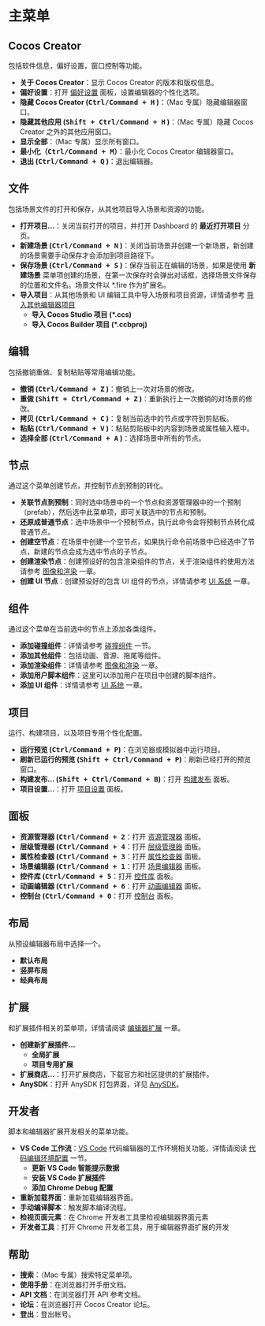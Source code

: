 # 主菜单

## Cocos Creator

包括软件信息，偏好设置，窗口控制等功能。

- **关于 Cocos Creator**：显示 Cocos Creator 的版本和版权信息。
- **偏好设置**：打开 [偏好设置](editor-panels/preferences.md) 面板，设置编辑器的个性化选项。
- **隐藏 Cocos Creator (<kbd>Ctrl/Command + H</kbd> )**：（Mac 专属）隐藏编辑器窗口。
- **隐藏其他应用 (<kbd>Shift + Ctrl/Command + H</kbd> )**：（Mac 专属）隐藏 Cocos Creator 之外的其他应用窗口。
- **显示全部**：（Mac 专属）显示所有窗口。
- **最小化（<kbd>Ctrl/Command + M</kbd>）**：最小化 Cocos Creator 编辑器窗口。
- **退出 (<kbd>Ctrl/Command + Q</kbd> )**：退出编辑器。

## 文件

包括场景文件的打开和保存，从其他项目导入场景和资源的功能。

- **打开项目...**：关闭当前打开的项目，并打开 Dashboard 的 **最近打开项目** 分页。
- **新建场景 (<kbd>Ctrl/Command + N</kbd> )**：关闭当前场景并创建一个新场景，新创建的场景需要手动保存才会添加到项目路径下。
- **保存场景 (<kbd>Ctrl/Command + S</kbd> )**：保存当前正在编辑的场景，如果是使用 **新建场景** 菜单项创建的场景，在第一次保存时会弹出对话框，选择场景文件保存的位置和文件名。场景文件以 *.fire 作为扩展名。
- **导入项目**：从其他场景和 UI 编辑工具中导入场景和项目资源，详情请参考 [导入其他编辑器项目](../../asset-workflow/project-import.md)
  - **导入 Cocos Studio 项目 (*.ccs)**
  - **导入 Cocos Builder 项目 (*.ccbproj)**

## 编辑

包括撤销重做、复制粘贴等常用编辑功能。

- **撤销 (<kbd>Ctrl/Command + Z</kbd> )**：撤销上一次对场景的修改。
- **重做 (<kbd>Shift + Ctrl/Command + Z</kbd> )**：重新执行上一次撤销的对场景的修改。
- **拷贝 (<kbd>Ctrl/Command + C</kbd> )**：复制当前选中的节点或字符到剪贴板。
- **粘贴 (<kbd>Ctrl/Command + V</kbd> )**：粘贴剪贴板中的内容到场景或属性输入框中。
- **选择全部 (<kbd>Ctrl/Command + A</kbd> )**：选择场景中所有的节点。

## 节点

通过这个菜单创建节点，并控制节点到预制的转化。

- **关联节点到预制**：同时选中场景中的一个节点和资源管理器中的一个预制（prefab），然后选中此菜单项，即可关联选中的节点和预制。
- **还原成普通节点**：选中场景中一个预制节点，执行此命令会将预制节点转化成普通节点。
- **创建空节点**：在场景中创建一个空节点，如果执行命令前场景中已经选中了节点，新建的节点会成为选中节点的子节点。
- **创建渲染节点**：创建预设好的包含渲染组件的节点，关于渲染组件的使用方法请参考 [图像和渲染](../../render/index.md) 一章。
- **创建 UI 节点**：创建预设好的包含 UI 组件的节点，详情请参考 [UI 系统](../../ui/index.md) 一章。

## 组件

通过这个菜单在当前选中的节点上添加各类组件。

- **添加碰撞组件**：详情请参考 [碰撞组件](../../physics/edit-collider-component.md) 一节。
- **添加其他组件**：包括动画、音源、拖尾等组件。
- **添加渲染组件**：详情请参考 [图像和渲染](../../render/index.md) 一章。
- **添加用户脚本组件**：这里可以添加用户在项目中创建的脚本组件。
- **添加 UI 组件**：详情请参考 [UI 系统](../../ui/index.md) 一章。

## 项目

运行、构建项目，以及项目专用个性化配置。

- **运行预览 (<kbd>Ctrl/Command + P</kbd>)**：在浏览器或模拟器中运行项目。
- **刷新已运行的预览 (<kbd>Shift + Ctrl/Command + P</kbd>)**：刷新已经打开的预览窗口。
- **构建发布... (<kbd>Shift + Ctrl/Command + B</kbd>)**：打开 [构建发布](../../publish/index.md) 面板。
- **项目设置...**：打开 [项目设置](editor-panels/project-settings.md) 面板。

## 面板

- **资源管理器 (<kbd>Ctrl/Command + 2</kbd>**：打开 [资源管理器](editor-panels/assets.md) 面板。
- **层级管理器 (<kbd>Ctrl/Command + 4</kbd>**：打开 [层级管理器](editor-panels/node-tree.md) 面板。
- **属性检查器 (<kbd>Ctrl/Command + 3</kbd>**：打开 [属性检查器](editor-panels/properties.md) 面板。
- **场景编辑器 (<kbd>Ctrl/Command + 1</kbd>**：打开 [场景编辑器](editor-panels/scene.md) 面板。
- **控件库 (<kbd>Ctrl/Command + 5</kbd>**：打开 [控件库](editor-panels/node-library.md) 面板。
- **动画编辑器 (<kbd>Ctrl/Command + 6</kbd>**：打开 [动画编辑器](editor-panels/animation.md) 面板。
- **控制台 (<kbd>Ctrl/Command + 0</kbd>**：打开 [控制台](editor-panels/console.md) 面板。

## 布局

从预设编辑器布局中选择一个。

- **默认布局**
- **竖屏布局**
- **经典布局**

## 扩展

和扩展插件相关的菜单项，详情请阅读 [编辑器扩展](../../extension/index.md) 一章。

- **创建新扩展插件...**
  - **全局扩展**
  - **项目专用扩展**
- **扩展商店...**：打开扩展商店，下载官方和社区提供的扩展插件。
- **AnySDK**：打开 AnySDK 打包界面，详见 [AnySDK](../../sdk/anysdk-overview.md)。

## 开发者

脚本和编辑器扩展开发相关的菜单功能。

- **VS Code 工作流**：[VS Code](//code.visualstudio.com/) 代码编辑器的工作环境相关功能，详情请阅读 [代码编辑环境配置](../coding-setup.md) 一节。
  - **更新 VS Code 智能提示数据**
  - **安装 VS Code 扩展插件**
  - **添加 Chrome Debug 配置**
- **重新加载界面**：重新加载编辑器界面。
- **手动编译脚本**：触发脚本编译流程。
- **检视页面元素**：在 Chrome 开发者工具里检视编辑器界面元素
- **开发者工具**：打开 Chrome 开发者工具，用于编辑器界面扩展的开发

## 帮助

- **搜索**：（Mac 专属）搜索特定菜单项。
- **使用手册**：在浏览器打开手册文档。
- **API 文档**：在浏览器打开 API 参考文档。
- **论坛**：在浏览器打开 Cocos Creator 论坛。
- **登出**：登出帐号。